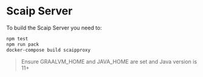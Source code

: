 # Scaip Server

To build the Scaip Server you need to:

```bash
npm test
npm run pack
docker-compose build scaipproxy
```

> Ensure GRAALVM_HOME and JAVA_HOME are set and Java version is 11+
